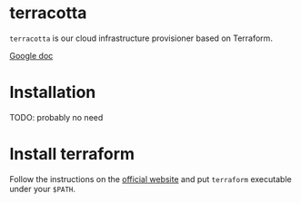 # terracotta

`terracotta` is our cloud infrastructure provisioner based on Terraform.

[Google doc](https://goo.gl/hbfbrC)

# Installation
TODO: probably no need

# Install terraform
Follow the instructions on the [official website](https://www.terraform.io/intro/getting-started/install.html) and put `terraform` executable under your `$PATH`. 
